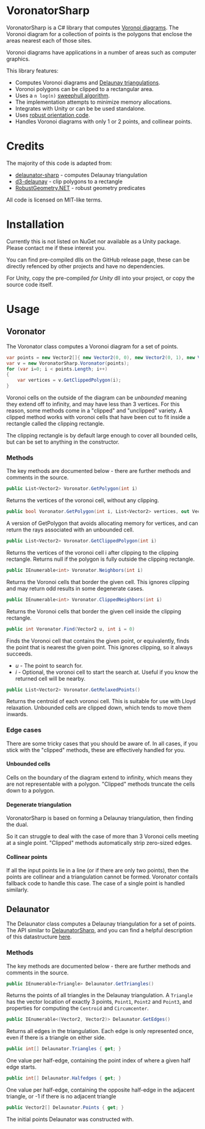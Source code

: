 ﻿# VoronatorSharp

VoronatorSharp is a C# library that computes [Voronoi diagrams](https://en.wikipedia.org/wiki/Voronoi_diagram). The Voronoi diagram for a collection of points is the polygons that enclose the areas nearest each of those sites.

Voronoi diagrams have applications in a number of areas such as computer graphics.

This library features:
 * Computes Voronoi diagrams and [Delaunay triangulations](https://en.wikipedia.org/wiki/Delaunay_triangulation).
 * Voronoi polygons can be clipped to a rectangular area.
 * Uses a `n log(n)` [sweephull algorithm](https://github.com/mapbox/delaunator#papers).
 * The implementation attempts to minimize memory allocations.
 * Integrates with Unity or can be be used standalone.
 * Uses [robust orientation code](https://github.com/govert/RobustGeometry.NET).
 * Handles Voronoi diagrams with only 1 or 2 points, and collinear points.

 # Credits

The majority of this code is adapted from:
* [delaunator-sharp](https://github.com/nol1fe/delaunator-sharp) - computes Delaunay triangulation
* [d3-delaunay](https://github.com/d3/d3-delaunay) - clip polygons to a rectangle
* [RobustGeometry.NET](https://github.com/govert/RobustGeometry.NET) - robust geometry predicates

All code is licensed on MIT-like terms.

# Installation

Currently this is not listed on NuGet nor available as a Unity package. Please contact me if these interest you.

You can find pre-compiled dlls on the GitHub release page, these can be directly refenced by other projects and have no dependencies.

For Unity, copy the pre-compiled *for Unity* dll into your project, or copy the source code itself.

# Usage

## Voronator

The Voronator class computes a Voronoi diagram for a set of points.

```csharp
var points = new Vector2[]{ new Vector2(0, 0), new Vector2(0, 1), new Vector2(1, 0)};
var v = new VoronatorSharp.Voronator(points);
for (var i=0; i < points.Length; i++)
{
    var vertices = v.GetClippedPolygon(i);
}
```

Voronoi cells on the outside of the diagram can be *unbounded* meaning they extend off to infinity, and may have less than 3 vertices. 
For this reason, some methods come in a "clipped" and "unclipped" variety. 
A clipped method works with voronoi cells that have been cut to fit inside a rectangle called the clipping rectangle.

The clipping rectangle is by default large enough to cover all bounded cells, but 
can be set to anything in the constructor.

### Methods

The key methods are documented below - there are further methods and comments in the source.

```csharp
public List<Vector2> Voronator.GetPolygon(int i)
```
Returns the vertices of the voronoi cell, without any clipping.


```csharp
public bool Voronator.GetPolygon(int i, List<Vector2> vertices, out Vector2 ray1, out Vector2 ray2)
```
A version of GetPolygon that avoids allocating memory for vertices, and can return the rays associated with an unbounded cell.


```csharp
public List<Vector2> Voronator.GetClippedPolygon(int i)
```
Returns the vertices of the voronoi cell i after clipping to the clipping rectangle.
Returns null if the polygon is fully outside the clipping rectangle.


```csharp
public IEnumerable<int> Voronator.Neighbors(int i)
```
Returns the Voronoi cells that border the given cell.
This ignores clipping and may return odd results in some degenerate cases.

```csharp
public IEnumerable<int> Voronator.ClippedNeighbors(int i)
```
Returns the Voronoi cells that border the given cell inside the clipping rectangle.

```csharp
public int Voronator.Find(Vector2 u, int i = 0)
```
Finds the Voronoi cell that contains the given point, or equivalently,
finds the point that is nearest the given point.
This ignores clipping, so it always succeeds.

* *u* - The point to search for.
* *i* - Optional, the voronoi cell to start the search at. Useful if you know the returned cell will be nearby.


```csharp
public List<Vector2> Voronator.GetRelaxedPoints()
```
Returns the centroid of each voronoi cell.
This is suitable for use with Lloyd relaxation.
Unbounded cells are clipped down, which tends to move them inwards.

### Edge cases

There are some tricky cases that you should be aware of. In all cases, if you stick with the "clipped" methods, these are effectively handled for you.

#### Unbounded cells

Cells on the boundary of the diagram extend to infinity, which means they are not
representable with a polygon. "Clipped" methods truncate the cells down to a polygon.

#### Degenerate triangulation

VoronatorSharp is based on forming a Delaunay triangulation, then finding the dual.

So it can struggle to deal with the case of more than 3 Voronoi cells meeting at a single point. "Clipped" methods automatically strip zero-sized edges.

#### Collinear points

If all the input points lie in a line (or if there are only two points), then the points are collinear and a triangulation cannot be formed. Voronator contails fallback code to handle this case. The case of a single point is handled similarly.

## Delaunator

The Delaunator class computes a Delaunay triangulation for a set of points.
The API similar to [DelaunatorSharp](https://github.com/nol1fe/delaunator-sharp), and you can find a helpful description of this datastructure [here](https://mapbox.github.io/delaunator/).

### Methods

The key methods are documented below - there are further methods and comments in the source.

```csharp
public IEnumerable<Triangle> Delaunator.GetTriangles()
```
Returns the points of all triangles in the Delaunay triangulation.
A `Triangle` has the vector location of exactly 3 points, `Point1`, `Point2` and `Point3`, and properties for computing the `Centroid` and `Circumcenter`.


```csharp
public IEnumerable<(Vector2, Vector2)> Delaunator.GetEdges()
```
Returns all edges in the triangulation.
Each edge is only represented once, even if there is a triangle on either side.

```csharp
public int[] Delaunator.Triangles { get; }
```
One value per half-edge, containing the point index of where a given half edge starts.

```csharp
public int[] Delaunator.Halfedges { get; }
```
One value per half-edge, containing the opposite half-edge in the adjacent triangle, or -1 if there is no adjacent triangle

```csharp
public Vector2[] Delaunator.Points { get; }
```
The initial points Delaunator was constructed with.
